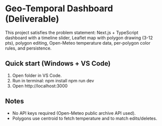 
# Geo-Temporal Dashboard (Deliverable)

This project satisfies the problem statement: Next.js + TypeScript dashboard with a timeline slider, Leaflet map with polygon drawing (3-12 pts), polygon editing, Open-Meteo temperature data, per-polygon color rules, and persistence.

## Quick start (Windows + VS Code)
1. Open folder in VS Code.
2. Run in terminal:
   npm install
   npm run dev
3. Open http://localhost:3000

## Notes
- No API keys required (Open-Meteo public archive API used).
- Polygons use centroid to fetch temperature and to match edits/deletes.
